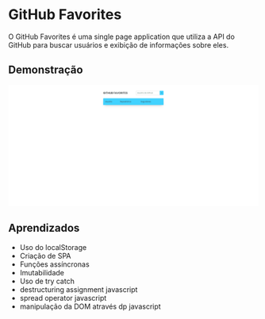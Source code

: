 # GitHub Favorites

O GitHub Favorites é uma single page application que utiliza a API do GitHub para buscar usuários e exibição de informações sobre eles.  

## Demonstração

![demonstração](https://github.com/Daniel-Rosa1/github-favorites/blob/main/gif/Anima%C3%A7%C3%A3o.gif)

## Aprendizados

- Uso do localStorage
- Criação de SPA
- Funções assíncronas
- Imutabilidade
- Uso de try catch
- destructuring assignment javascript 
- spread operator javascript
- manipulação da DOM através dp javascript
